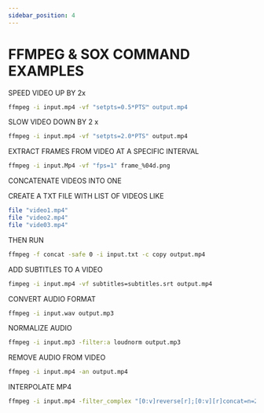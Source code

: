 ```yaml
---
sidebar_position: 4
---
```


# FFMPEG & SOX COMMAND EXAMPLES

SPEED VIDEO UP BY 2x
```bash
ffmpeg -i input.mp4 -vf "setpts=0.5*PTS™ output.mp4
```

SLOW VIDEO DOWN BY 2 x
```bash
ffmpeg -i input.mp4 -vf "setpts=2.0*PTS" output.mp4
```

EXTRACT FRAMES FROM VIDEO AT A SPECIFIC INTERVAL
```bash
ffmpeg -i input.Mp4 -vf "fps=1" frame_%04d.png
```

CONCATENATE VIDEOS INTO ONE

CREATE A TXT FILE WITH LIST OF VIDEOS LIKE
```bash
file "video1.mp4"
file "video2.mp4"
file "vide03.mp4"
```

THEN RUN
```bash
ffmpeg -f concat -safe 0 -i input.txt -c copy output.mp4
```

ADD SUBTITLES TO A VIDEO
```bash
fimpeg -i input.mp4 -vf subtitles=subtitles.srt output.mp4
```

CONVERT AUDIO FORMAT
```bash
ffmpeg -i input.wav output.mp3
```

NORMALIZE AUDIO
```bash
ffmpeg -i input.mp3 -filter:a loudnorm output.mp3
```

REMOVE AUDIO FROM VIDEO
```bash
ffmpeg -i input.mp4 -an output.mp4
```


INTERPOLATE MP4
```bash
ffmpeg -i input.mp4 -filter_complex "[0:v]reverse[r];[0:v][r]concat=n=2:v=1[outv]" -map "[outv]" output.mp4
```
